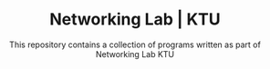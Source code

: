 <h1 align="center">Networking Lab | KTU</h1>
<div align="center">
  <p>This repository contains a collection of programs written as part of Networking Lab KTU</p>
</div>
<br>

